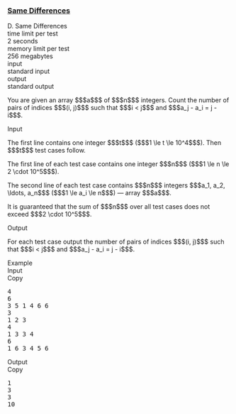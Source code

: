 <h3><a href="https://codeforces.com/contest/1520/problem/D" target="_blank" rel="noopener noreferrer">Same Differences</a></h3>

<div class="header"><div class="title">D. Same Differences</div><div class="time-limit"><div class="property-title">time limit per test</div>2 seconds</div><div class="memory-limit"><div class="property-title">memory limit per test</div>256 megabytes</div><div class="input-file input-standard"><div class="property-title">input</div>standard input</div><div class="output-file output-standard"><div class="property-title">output</div>standard output</div></div><div><p>You are given an array $$$a$$$ of $$$n$$$ integers. Count the number of pairs of indices $$$(i, j)$$$ such that $$$i < j$$$ and $$$a_j - a_i = j - i$$$.</p></div><div class="input-specification"><div class="section-title">Input</div><p>The first line contains one integer $$$t$$$ ($$$1 \le t \le 10^4$$$). Then $$$t$$$ test cases follow.</p><p>The first line of each test case contains one integer $$$n$$$ ($$$1 \le n \le 2 \cdot 10^5$$$).</p><p>The second line of each test case contains $$$n$$$ integers $$$a_1, a_2, \ldots, a_n$$$ ($$$1 \le a_i \le n$$$) — array $$$a$$$.</p><p>It is guaranteed that the sum of $$$n$$$ over all test cases does not exceed $$$2 \cdot 10^5$$$.</p></div><div class="output-specification"><div class="section-title">Output</div><p>For each test case output the number of pairs of indices $$$(i, j)$$$ such that $$$i < j$$$ and $$$a_j - a_i = j - i$$$.</p></div><div class="sample-tests"><div class="section-title">Example</div><div class="sample-test"><div class="input"><div class="title">Input<div title="Copy" data-clipboard-target="#id009914725048921104" id="id007064319870708633" class="input-output-copier">Copy</div></div><pre id="id009914725048921104">4
6
3 5 1 4 6 6
3
1 2 3
4
1 3 3 4
6
1 6 3 4 5 6
</pre></div><div class="output"><div class="title">Output<div title="Copy" data-clipboard-target="#id006386597056235328" id="id0008591532816545655" class="input-output-copier">Copy</div></div><pre id="id006386597056235328">1
3
3
10
</pre></div></div></div>